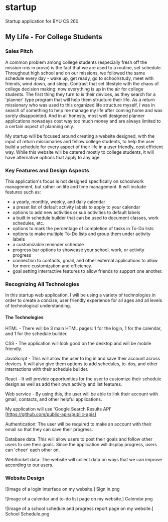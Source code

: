 # startup
Startup application for BYU CS 260

## My Life - For College Students
### Sales Pitch
A common problem among college students (especially fresh off the mission rms in provo) is the fact that we are used to a routine, set schedule. Throughout high school and on our missions, we followed the same schedule every day - wake up, get ready, go to school/study, meet with friends, wind down, and sleep. Contrast that set lifestyle with the chaos of college decision making: now everything is up in the air for college students. The first thing they turn to is their devices, as they search for a 'planner' type program that will help them structure their life. As a return missionary who was used to this organized life structure myself, I was in search of something to help me manage my life after coming home and was sorely disappointed. And in all honesty, most well designed planner applications nowadays cost way too much money and are always limited to a certain aspect of planning only.

My startup will be focused around creating a website designed, with the input of return missionaries and fellow college students, to help the user build a schedule for every aspect of their life in a user friendly, cost efficient way. While this website will be catered mostly to college students, it will have alternative options that apply to any age. 

### Key Features and Design Aspects
This application's focus is not designed specifically on schoolwork management, but rather on life and time management. It will include features such as:
* a yearly, monthly, weekly, and daily calendar
* a preset list of default activity labels to apply to your calendar
* options to add new activities or sub activities to default labels
* a built in schedule builder that can be used to document classes, work schedules, etc.
* options to mark the percentage of completion of tasks in To-Do lists
* options to make multiple To-Do lists and group them under activity labels
* a customizable reminder schedule
* progress bar options to showcase your school, work, or activity progress
* connection to contacts, gmail, and other external applications to allow for more customization and efficiency.
* goal setting interractive features to allow friends to support one another.

### Recognizing All Technologies
In this startup web application, I will be using a variety of technologies in order to create a concise, user friendly experience for all ages and all levels of technological understanding.
#### The Technologies
HTML - There will be 3 main HTML pages: 1 for the login, 1 for the calendar, and 1 for the schedule builder.

CSS - The application will look good on the desktop and will be mobile friendly.

JavaScript - This will allow the user to log in and save their account across devices. It will also give them options to add schedules, to-dos, and other interractions with their schedule builder.

React - It will provide opportunities for the user to customize their schedule design as well as add their own activity and list features.

Web service - By using this, the user will be able to link their account with gmail, contacts, and other helpful applications.

My application will use 'Google Search Results API' [https://github.com/public-apis/public-apis]

Authentication: The user will be required to make an account with their email so that they can save their progress.

Database data: This will allow users to post their goals and follow other users to see their goals. Since the application will display progress, users can 'cheer' each other on.

WebSocket data: The website will collect data on ways that we can improve according to our users. 

### Website Design
![Image of a login interface on my website.]
Sign in.png

![Image of a calendar and to-do list page on my website.]
Calendar.png

![Image of a school schedule and progress report page on my website.]
School Schedule.png